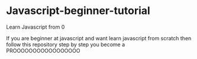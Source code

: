 # Javascript-beginner-tutorial
Learn Javascript from 0

If you are beginner at javascript and want learn javascript from scratch then follow this repository step by step you become a PROOOOOOOOOOOOOOOOO
